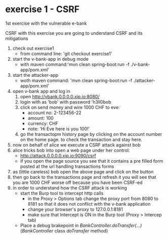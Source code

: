 # exercise 1 - CSRF
1st exercise with the vulnerable e-bank

CSRF with this exercise you are going to understand CSRF and its mitigations

1. check out exercise1 
   * from command line: 'git checkout exercise1'
1. start the v-bank-app in debug mode
   * with maven command:'mvn clean spring-boot:run -f ./v-bank-app/pom.xml'
1. start the attacker-app
   * woth maven command: 'mvn clean spring-boot:run -f ./attacker-app/pom.xml'
1. open v-bank app and log in 
   1. open http://vbank.0.0.0.0.xip.io:8080/
   1. login with as 'bob' with password 'h3ll0bob
   1. click on send money and wire 1000 CHF to eve:
      * account no: 2-123456-22
      * amount: 100 
      * currency: CHF
      * note: 'Hi Eve here is you 100!'
   1. go the transactopm history page by clicking on the account number on the home page. to check the transaction and stay here.
1. now on behalf of alice we execute a CSRF attack against bob
  1. alice tricks bob into open a web page under her control:
     * http://attack.0.0.0.0.xip.io:9090/csrf
     * if you open the page source you see that it contains a pre filled form posted at the url handling transactions forms 
  1. as (little careless) bob open the above page and click on the button
  1. then go back to the transactions page and refresh it you will see that you are 1000 CHF worse off because you have been CSRF-ed
  1. in order to understand how the CSRF attack is working
     * start the Burp tool to intercept http calls
        * in the Proxy > Options tab change the proxy port from 8080 to 8181 so that it does not conflict with the v-bank application
        * change your browser's proxy to 127.0.0.1:8181
        * make sure that Intercept is ON in the Burp tool (Proxy > Intercep tab)
     * Place a debug brakepoint in *BankController.doTransfer(...)* (*BankController* class *doTransfer* method)
